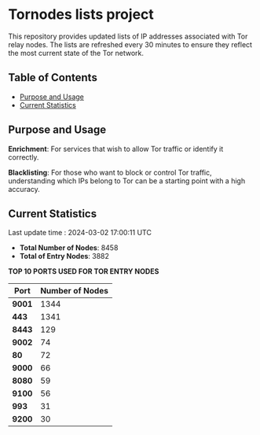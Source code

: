 # Tornodes lists project

This repository provides updated lists of IP addresses associated with Tor relay nodes. The lists are refreshed every 30 minutes to ensure they reflect the most current state of the Tor network.

## Table of Contents

- [Purpose and Usage](#purpose-and-usage)
- [Current Statistics](#current-statistics)


## Purpose and Usage

**Enrichment**: For services that wish to allow Tor traffic or identify it correctly.

**Blacklisting**: For those who want to block or control Tor traffic, understanding which IPs belong to Tor can be a starting point with a high accuracy.

## Current Statistics

Last update time : 2024-03-02 17:00:11 UTC

- **Total Number of Nodes**: 8458
- **Total of Entry Nodes**: 3882

**TOP 10 PORTS USED FOR TOR ENTRY NODES**

| **Port** | **Number of Nodes** |
|------|-----------------|
| **9001**   | 1344  |
| **443**   | 1341  |
| **8443**   | 129  |
| **9002**   | 74  |
| **80**   | 72  |
| **9000**   | 66  |
| **8080**   | 59  |
| **9100**   | 56  |
| **993**   | 31  |
| **9200**   | 30  |

